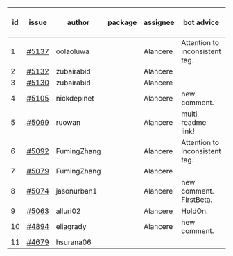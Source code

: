 | id | issue | author | package | assignee | bot advice | created date of issue | target release date | date from target |
| ------ | ------ | ------ | ------ | ------ | ------ | ------ | ------ | :-----: |
| 1 | [#5137](https://github.com/Azure/sdk-release-request/issues/5137) | oolaoluwa |  | Alancere | Attention to inconsistent tag. | 04-16 | 05-24 |  |
| 2 | [#5132](https://github.com/Azure/sdk-release-request/issues/5132) | zubairabid |  | Alancere |  | 04-12 | 05-24 |  |
| 3 | [#5130](https://github.com/Azure/sdk-release-request/issues/5130) | zubairabid |  | Alancere |  | 04-12 | 05-24 |  |
| 4 | [#5105](https://github.com/Azure/sdk-release-request/issues/5105) | nickdepinet |  | Alancere | new comment. | 04-01 | 04-26 |  |
| 5 | [#5099](https://github.com/Azure/sdk-release-request/issues/5099) | ruowan |  | Alancere | multi readme link! | 04-01 | 04-26 |  |
| 6 | [#5092](https://github.com/Azure/sdk-release-request/issues/5092) | FumingZhang |  | Alancere | Attention to inconsistent tag. | 03-27 | 04-26 |  |
| 7 | [#5079](https://github.com/Azure/sdk-release-request/issues/5079) | FumingZhang |  | Alancere |  | 03-25 | 04-26 |  |
| 8 | [#5074](https://github.com/Azure/sdk-release-request/issues/5074) | jasonurban1 |  | Alancere | new comment. FirstBeta. | 03-22 | 05-24 |  |
| 9 | [#5063](https://github.com/Azure/sdk-release-request/issues/5063) | alluri02 |  | Alancere | HoldOn. | 03-20 | 04-26 |  |
| 10 | [#4894](https://github.com/Azure/sdk-release-request/issues/4894) | eliagrady |  | Alancere | new comment. | 01-18 | 04-26 |  |
| 11 | [#4679](https://github.com/Azure/sdk-release-request/issues/4679) | hsurana06 |  |  |  | 10-23 |  | 0 |
